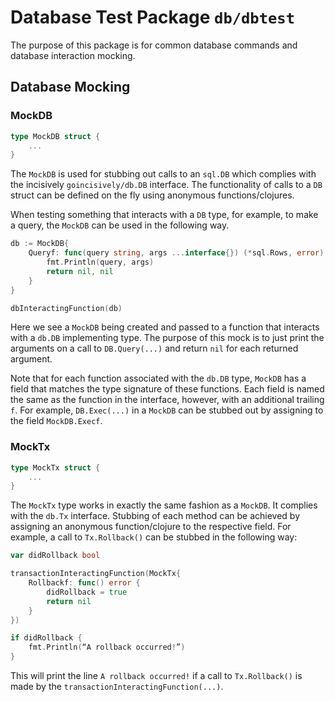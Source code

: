 Database Test Package `db/dbtest`
===========================

The purpose of this package is for common database commands and database interaction mocking.

## Database Mocking

### MockDB

```go
type MockDB struct {
    ...
}
```

The `MockDB` is used for stubbing out calls to an `sql.DB` which complies with the incisively `goincisively/db.DB` interface.
The functionality of calls to a `DB` struct can be defined on the fly using anonymous functions/clojures.

When testing something that interacts with a `DB` type, for example, to make a query, the `MockDB` can be used in the following way.
```go
db := MockDB{
    Queryf: func(query string, args ...interface{}) (*sql.Rows, error) {
        fmt.Println(query, args)
        return nil, nil
    }
}

dbInteractingFunction(db)
```

Here we see a `MockDB` being created and passed to a function that interacts with a `db.DB` implementing type.
The purpose of this mock is to just print the arguments on a call to `DB.Query(...)` and return `nil` for each returned argument.

Note that for each function associated with the `db.DB` type, `MockDB` has a field that matches the type signature of these functions. 
Each field is named the same as the function in the interface, however, with an additional trailing `f`.
For example, `DB.Exec(...)` in a `MockDB` can be stubbed out by assigning to the field `MockDB.Execf`.

### MockTx

```go
type MockTx struct {
    ...
}
```

The `MockTx` type works in exactly the same fashion as a `MockDB`. It complies with the `db.Tx` interface.
Stubbing of each method can be achieved by assigning an anonymous function/clojure to the respective field.
For example, a call to `Tx.Rollback()` can be stubbed in the following way:
```go
var didRollback bool

transactionInteractingFunction(MockTx{
    Rollbackf: func() error {
        didRollback = true
        return nil
    }
})

if didRollback {
    fmt.Println(“A rollback occurred!”)
}
```
This will print the line `A rollback occurred!` if a call to `Tx.Rollback()` is made by the `transactionInteractingFunction(...)`.
